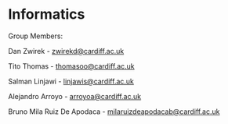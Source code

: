 # Informatics

Group Members:

Dan Zwirek - zwirekd@cardiff.ac.uk

Tito Thomas - thomasoo@cardiff.ac.uk

Salman Linjawi - linjawis@cardiff.ac.uk

Alejandro Arroyo - arroyoa@cardiff.ac.uk

Bruno Mila Ruiz De Apodaca - milaruizdeapodacab@cardiff.ac.uk
